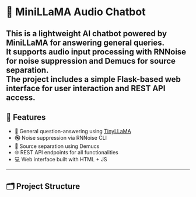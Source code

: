 # 🧠 MiniLLaMA Audio Chatbot

This is a lightweight AI chatbot powered by **MiniLLaMA** for answering general queries.  
It supports audio input processing with **RNNoise** for noise suppression and **Demucs** for source separation.  
The project includes a simple **Flask-based web interface** for user interaction and REST API access.
---

## 🚀 Features

- 🤖 General question-answering using [TinyLLaMA](https://huggingface.co/TinyLlama/TinyLlama-1.1B-Chat-v1.0)
- 🔇 Noise suppression via RNNoise CLI
- 🎵 Source separation  using Demucs
- 🌐 REST API endpoints for all functionalities
- 💻 Web interface built with HTML + JS
---

## 🗂️ Project Structure

